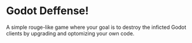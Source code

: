 # Godot Deffense!


A simple rouge-like game where your goal is to destroy the inficted Godot clients by upgrading and optomizing your own code.
